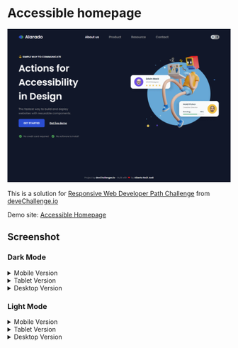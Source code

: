 # Accessible homepage

![Desktop Dark Mode Screenshot](screenshot/screenshot-desktop-dark.png)

This is a solution for [Responsive Web Developer Path Challenge](https://devchallenges.io/challenge/simple-hompage-alarado) from [deveChallenge.io](https://devchallenges.io)

Demo site: [Accessible Homepage](https://alberto-rj.github.io/accessible-homepage/index.html)

## Screenshot

### Dark Mode

<details>
  <summary>Mobile Version</summary>
  <img alt="Mobile Dark Mode Screenshot" src="screenshot/screenshot-mobile-dark.png">
</details>

<details>
  <summary>Tablet Version</summary> 
  <img src="screenshot/screenshot-tablet-dark.png" alt="Tablet Dark Mode Screenshot">
</details>

<details>
  <summary>Desktop Version</summary> 
  <img alt="Desktop Dark Mode Screenshot" src="screenshot/screenshot-desktop-dark.png">
</details>

### Light Mode

<details>
  <summary>Mobile Version</summary>
  <img alt="Mobile Light Mode Screenshot" src="screenshot/screenshot-mobile.png">
</details>

<details>
  <summary>Tablet Version</summary> 
  <img src="screenshot/screenshot-tablet.png" alt="Tablet Light Mode Screenshot">
</details>

<details>
  <summary>Desktop Version</summary> 
  <img alt="Desktop Light Mode Screenshot" src="screenshot/screenshot-desktop.png">
</details>